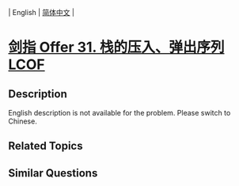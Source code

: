 
| English | [简体中文](README.md) |

# [剑指 Offer 31. 栈的压入、弹出序列 LCOF](https://leetcode-cn.com/problems/zhan-de-ya-ru-dan-chu-xu-lie-lcof/)

## Description

English description is not available for the problem. Please switch to Chinese.

## Related Topics



## Similar Questions


